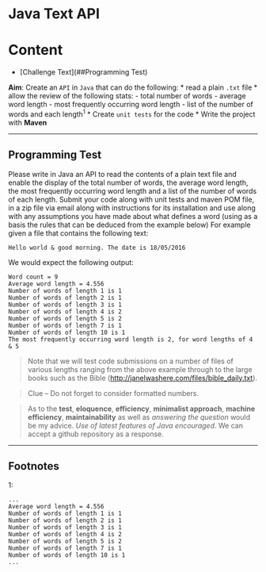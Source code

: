 # Java Text API

# Content

- [Challenge Text](##Programming Test)

**Aim**: Create an `API` in `Java` that can do the following:
    * read a plain `.txt` file
        * allow the review of the following stats:
        - total number of words
        - average word length
        - most frequently occurring word length
        - list of the number of words and each length<sup>1</sup>
        * Create `unit tests` for the code
        * Write the project with **Maven**

---

## Programming Test

Please write in Java an API to read the contents of a plain text file and enable the display of the total number of words, the average word length, the most frequently occurring word length and a list of the number of words of each length.
Submit your code along with unit tests and maven POM file, in a zip file via email along with instructions for its installation and use along with any assumptions you have made about what defines a word (using as a basis the rules that can be deduced from the example below)
For example given a file that contains the following text:

`Hello world & good morning. The date is 18/05/2016`

We would expect the following output:

```
Word count = 9
Average word length = 4.556
Number of words of length 1 is 1
Number of words of length 2 is 1
Number of words of length 3 is 1
Number of words of length 4 is 2
Number of words of length 5 is 2
Number of words of length 7 is 1
Number of words of length 10 is 1
The most frequently occurring word length is 2, for word lengths of 4 & 5
```

> Note that we will test code submissions on a number of files of various lengths ranging from the above example through to the large books such as the Bible (http://janelwashere.com/files/bible_daily.txt).

> Clue – Do not forget to consider formatted numbers.

> As to the **test**, **eloquence**, **efficiency**, **minimalist approach**, **machine efficiency**, **maintainability** as well as _answering the question_ would be my
> advice.  _Use of latest features of Java encouraged_.  We can accept a github
> repository as a response.


---

## Footnotes

1:
```
...
Average word length = 4.556
Number of words of length 1 is 1
Number of words of length 2 is 1
Number of words of length 3 is 1
Number of words of length 4 is 2
Number of words of length 5 is 2
Number of words of length 7 is 1
Number of words of length 10 is 1
...
```

